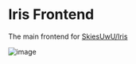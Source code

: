 # Iris Frontend
The main frontend for [SkiesUwU/Iris](https://github.com/SkiesUwU/Iris)

![image](https://user-images.githubusercontent.com/34188635/210489590-004b6da2-e705-4eaa-b06e-36c1214bc11f.png)
